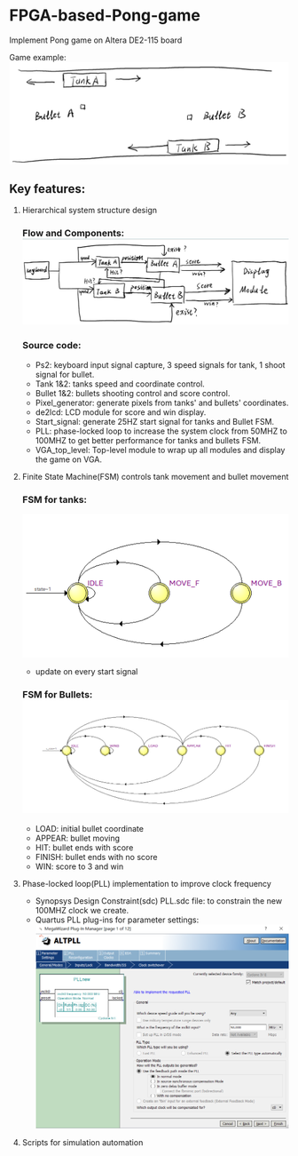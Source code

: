 # FPGA-based-Pong-game
Implement Pong game on Altera DE2-115 board

Game example:![FPGA-based-Pong-game](doc/gameimage.png)
## Key features:
1. Hierarchical system structure design

   ### Flow and Components: ![FPGA-based-Pong-game](doc/flowchart.png)
   ### Source code:
   * Ps2: keyboard input signal capture, 3 speed signals for tank, 1 shoot signal for bullet.
   * Tank 1&2: tanks speed and coordinate control.
   * Bullet 1&2: bullets shooting control and score control.
   * Pixel_generator: generate pixels from tanks' and bullets' coordinates.
   * de2lcd: LCD module for score and win display.
   * Start_signal: generate 25HZ start signal for tanks and Bullet FSM.
   * PLL: phase-locked loop to increase the system clock from 50MHZ to 100MHZ to get better performance for tanks and bullets FSM.
   * VGA_top_level: Top-level module to wrap up all modules and display the game on VGA.
   
2. Finite State Machine(FSM) controls tank movement and bullet movement
   ### FSM for tanks:
   ![FPGA-based-Pong-game](doc/tankFSM.png)
   * update on every start signal
   ### FSM for Bullets:![FPGA-based-Pong-game](doc/bulletFSM.png)
   * LOAD: initial bullet coordinate
   * APPEAR: bullet moving
   * HIT:  bullet ends with score
   * FINISH: bullet ends with no score
   * WIN: score to 3 and win
3. Phase-locked loop(PLL) implementation to improve clock frequency
   * Synopsys Design Constraint(sdc) PLL.sdc file: to constrain the new 100MHZ clock we create.
   * Quartus PLL plug-ins for parameter settings:
   ![FPGA-based-Pong-game](doc/PLL.png)
5. Scripts for simulation automation

